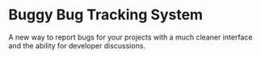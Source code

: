 # Buggy Bug Tracking System

A new way to report bugs for your projects with a much cleaner interface and the ability for developer discussions.
